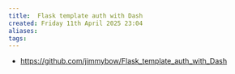 ```yaml
---
title:  Flask template auth with Dash
created: Friday 11th April 2025 23:04
aliases: 
tags: 
---
```

- https://github.com/jimmybow/Flask_template_auth_with_Dash